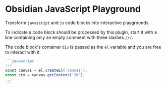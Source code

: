 # Obsidian JavaScript Playground

Transform `javascript` and `js` code blocks into interactive playgrounds.

To indicate a code block should be processed by this plugin, start it with a line containing only an empty comment with three slashes `///`.

The code block's container `div` is passed as the `el` variable and you are free to interact with it.

````markdown
```javascript
///
const canvas = el.createEl('canvas');
const ctx = canvas.getContext('2d');
...
```
````
